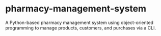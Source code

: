 # pharmacy-management-system
A Python-based pharmacy management system using object-oriented programming to manage products, customers, and purchases via a CLI.

